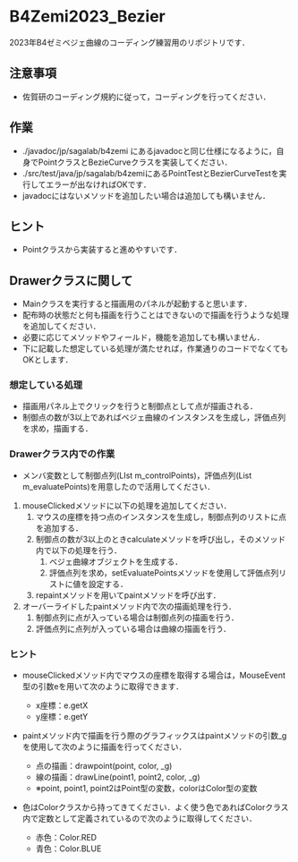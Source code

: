 # B4Zemi2023_Bezier
2023年B4ゼミベジェ曲線のコーディング練習用のリポジトリです．

## 注意事項
- 佐賀研のコーディング規約に従って，コーディングを行ってください．

## 作業
- ./javadoc/jp/sagalab/b4zemi にあるjavadocと同じ仕様になるように，自身でPointクラスとBezieCurveクラスを実装してください．
- ./src/test/java/jp/sagalab/b4zemiにあるPointTestとBezierCurveTestを実行してエラーが出なければOKです．
- javadocにはないメソッドを追加したい場合は追加しても構いません．

## ヒント
- Pointクラスから実装すると進めやすいです．

## Drawerクラスに関して
- Mainクラスを実行すると描画用のパネルが起動すると思います．
- 配布時の状態だと何も描画を行うことはできないので描画を行うような処理を追加してください．
- 必要に応じてメソッドやフィールド，機能を追加しても構いません．
- 下に記載した想定している処理が満たせれば，作業通りのコードでなくてもOKとします．

### 想定している処理
- 描画用パネル上でクリックを行うと制御点として点が描画される．
- 制御点の数が3以上であればベジェ曲線のインスタンスを生成し，評価点列を求め，描画する．

### Drawerクラス内での作業
- メンバ変数として制御点列(LIst<Point> m_controlPoints)，評価点列(List<Point> m_evaluatePoints)を用意したので活用してください．
1. mouseClickedメソッドに以下の処理を追加してください．
   1. マウスの座標を持つ点のインスタンスを生成し，制御点列のリストに点を追加する．
   2. 制御点の数が3以上のときcalculateメソッドを呼び出し，そのメソッド内で以下の処理を行う．
      1. ベジェ曲線オブジェクトを生成する．
      2. 評価点列を求め，setEvaluatePointsメソッドを使用して評価点列リストに値を設定する．
   3. repaintメソッドを用いてpaintメソッドを呼び出す．
2. オーバーライドしたpaintメソッド内で次の描画処理を行う．
   1. 制御点列に点が入っている場合は制御点列の描画を行う．
   2. 評価点列に点列が入っている場合は曲線の描画を行う．

### ヒント
- mouseClickedメソッド内でマウスの座標を取得する場合は，MouseEvent型の引数eを用いて次のように取得できます．
  - x座標：e.getX
  - y座標：e.getY


- paintメソッド内で描画を行う際のグラフィックスはpaintメソッドの引数_gを使用して次のように描画を行ってください．
   - 点の描画：drawpoint(point, color, _g)
   - 線の描画：drawLine(point1, point2, color, _g)
   - ※point, point1, point2はPoint型の変数，colorはColor型の変数


- 色はColorクラスから持ってきてください．よく使う色であればColorクラス内で定数として定義されているので次のように取得してください．
  - 赤色：Color.RED
  - 青色：Color.BLUE
